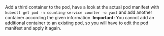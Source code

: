 Add a third container to the pod, have a look at the actual pod manifest with `kubectl get pod -n counting-service counter -o yaml` and add another container according the given information.
**Important:** You cannot add an additional container to an existing pod, so you will have to edit the pod manifest and apply it again.